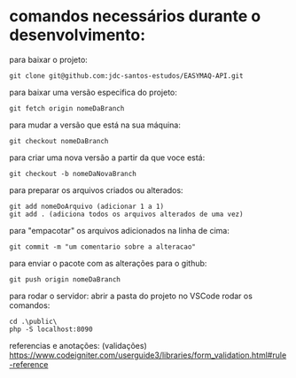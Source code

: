 # comandos necessários durante o desenvolvimento:

 para baixar o projeto:
```
git clone git@github.com:jdc-santos-estudos/EASYMAQ-API.git
```

para baixar uma versão especifica do projeto:
```
git fetch origin nomeDaBranch
```

para mudar a versão que está na sua máquina:
```
git checkout nomeDaBranch
```

para criar uma nova versão a partir da que voce está:
```
git checkout -b nomeDaNovaBranch
```

para preparar os arquivos criados ou alterados:
```
git add nomeDoArquivo (adicionar 1 a 1)
git add . (adiciona todos os arquivos alterados de uma vez)
```

para "empacotar" os arquivos adicionados na linha de cima:
```
git commit -m "um comentario sobre a alteracao"
```

para enviar o pacote com as alterações para o github:
```
git push origin nomeDaBranch
```

para rodar o servidor: abrir a pasta do projeto no VSCode
rodar os comandos:
```
cd .\public\
php -S localhost:8090
```

referencias e anotações:
(validações)
 https://www.codeigniter.com/userguide3/libraries/form_validation.html#rule-reference

